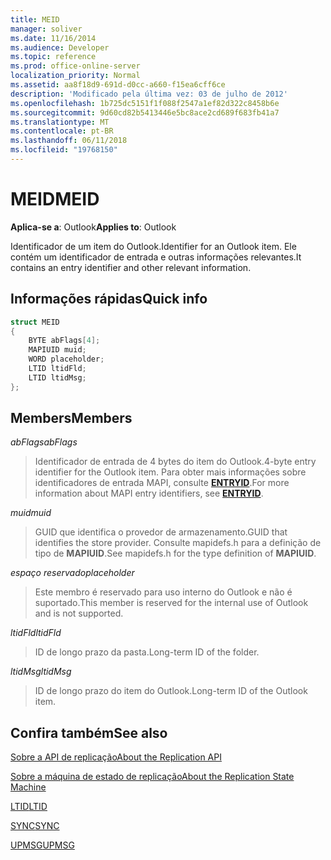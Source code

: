 ```yaml
---
title: MEID
manager: soliver
ms.date: 11/16/2014
ms.audience: Developer
ms.topic: reference
ms.prod: office-online-server
localization_priority: Normal
ms.assetid: aa8f18d9-691d-d0cc-a660-f15ea6cff6ce
description: 'Modificado pela última vez: 03 de julho de 2012'
ms.openlocfilehash: 1b725dc5151f1f088f2547a1ef82d322c8458b6e
ms.sourcegitcommit: 9d60cd82b5413446e5bc8ace2cd689f683fb41a7
ms.translationtype: MT
ms.contentlocale: pt-BR
ms.lasthandoff: 06/11/2018
ms.locfileid: "19768150"
---
```

# <a name="meid"></a><span data-ttu-id="89757-103">MEID</span><span class="sxs-lookup"><span data-stu-id="89757-103">MEID</span></span>

 
  
<span data-ttu-id="89757-104">**Aplica-se a**: Outlook</span><span class="sxs-lookup"><span data-stu-id="89757-104">**Applies to**: Outlook</span></span> 
  
<span data-ttu-id="89757-105">Identificador de um item do Outlook.</span><span class="sxs-lookup"><span data-stu-id="89757-105">Identifier for an Outlook item.</span></span> <span data-ttu-id="89757-106">Ele contém um identificador de entrada e outras informações relevantes.</span><span class="sxs-lookup"><span data-stu-id="89757-106">It contains an entry identifier and other relevant information.</span></span>
  
## <a name="quick-info"></a><span data-ttu-id="89757-107">Informações rápidas</span><span class="sxs-lookup"><span data-stu-id="89757-107">Quick info</span></span>

```cpp
struct MEID 
{ 
    BYTE abFlags[4]; 
    MAPIUID muid; 
    WORD placeholder; 
    LTID ltidFld; 
    LTID ltidMsg; 
};
```

## <a name="members"></a><span data-ttu-id="89757-108">Members</span><span class="sxs-lookup"><span data-stu-id="89757-108">Members</span></span>

 <span data-ttu-id="89757-109">_abFlags_</span><span class="sxs-lookup"><span data-stu-id="89757-109">_abFlags_</span></span>
  
> <span data-ttu-id="89757-110">Identificador de entrada de 4 bytes do item do Outlook.</span><span class="sxs-lookup"><span data-stu-id="89757-110">4-byte entry identifier for the Outlook item.</span></span> <span data-ttu-id="89757-111">Para obter mais informações sobre identificadores de entrada MAPI, consulte **[ENTRYID](entryid.md)**.</span><span class="sxs-lookup"><span data-stu-id="89757-111">For more information about MAPI entry identifiers, see **[ENTRYID](entryid.md)**.</span></span> 
    
 <span data-ttu-id="89757-112">_muid_</span><span class="sxs-lookup"><span data-stu-id="89757-112">_muid_</span></span>
  
> <span data-ttu-id="89757-113">GUID que identifica o provedor de armazenamento.</span><span class="sxs-lookup"><span data-stu-id="89757-113">GUID that identifies the store provider.</span></span> <span data-ttu-id="89757-114">Consulte mapidefs.h para a definição de tipo de **MAPIUID**.</span><span class="sxs-lookup"><span data-stu-id="89757-114">See mapidefs.h for the type definition of **MAPIUID**.</span></span> 
    
 <span data-ttu-id="89757-115">_espaço reservado_</span><span class="sxs-lookup"><span data-stu-id="89757-115">_placeholder_</span></span>
  
> <span data-ttu-id="89757-116">Este membro é reservado para uso interno do Outlook e não é suportado.</span><span class="sxs-lookup"><span data-stu-id="89757-116">This member is reserved for the internal use of Outlook and is not supported.</span></span>
    
 <span data-ttu-id="89757-117">_ltidFld_</span><span class="sxs-lookup"><span data-stu-id="89757-117">_ltidFld_</span></span>
  
> <span data-ttu-id="89757-118">ID de longo prazo da pasta.</span><span class="sxs-lookup"><span data-stu-id="89757-118">Long-term ID of the folder.</span></span>
    
 <span data-ttu-id="89757-119">_ltidMsg_</span><span class="sxs-lookup"><span data-stu-id="89757-119">_ltidMsg_</span></span>
  
> <span data-ttu-id="89757-120">ID de longo prazo do item do Outlook.</span><span class="sxs-lookup"><span data-stu-id="89757-120">Long-term ID of the Outlook item.</span></span>
    
## <a name="see-also"></a><span data-ttu-id="89757-121">Confira também</span><span class="sxs-lookup"><span data-stu-id="89757-121">See also</span></span>



[<span data-ttu-id="89757-122">Sobre a API de replicação</span><span class="sxs-lookup"><span data-stu-id="89757-122">About the Replication API</span></span>](about-the-replication-api.md)
  
[<span data-ttu-id="89757-123">Sobre a máquina de estado de replicação</span><span class="sxs-lookup"><span data-stu-id="89757-123">About the Replication State Machine</span></span>](about-the-replication-state-machine.md)
  
[<span data-ttu-id="89757-124">LTID</span><span class="sxs-lookup"><span data-stu-id="89757-124">LTID</span></span>](ltid.md)
  
[<span data-ttu-id="89757-125">SYNC</span><span class="sxs-lookup"><span data-stu-id="89757-125">SYNC</span></span>](sync.md)
  
[<span data-ttu-id="89757-126">UPMSG</span><span class="sxs-lookup"><span data-stu-id="89757-126">UPMSG</span></span>](upmsg.md)

